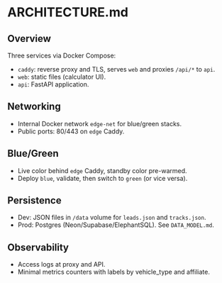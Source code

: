 # ARCHITECTURE.md

## Overview

Three services via Docker Compose:

- `caddy`: reverse proxy and TLS, serves `web` and proxies `/api/*` to `api`.
- `web`: static files (calculator UI).
- `api`: FastAPI application.

## Networking

- Internal Docker network `edge-net` for blue/green stacks.
- Public ports: 80/443 on `edge` Caddy.

## Blue/Green

- Live color behind `edge` Caddy, standby color pre-warmed.
- Deploy `blue`, validate, then switch to `green` (or vice versa).

## Persistence

- Dev: JSON files in `/data` volume for `leads.json` and `tracks.json`.
- Prod: Postgres (Neon/Supabase/ElephantSQL). See `DATA_MODEL.md`.

## Observability

- Access logs at proxy and API.
- Minimal metrics counters with labels by vehicle_type and affiliate.
